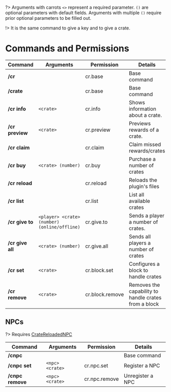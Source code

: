 
?> Arguments with carrots `<>` represent a required parameter. `()` are optional parameters with default fields.
Arguments with multiple `()` require prior optional parameters to be filled out.

!> It is the same command to give a key and to give a crate.

# Commands and Permissions

| **Command**      | **Arguments**                                | **Permission**  | **Details**                                          |
| ---------------- | -------------------------------------------- | --------------- | ---------------------------------------------------- |
| **/cr**          |                                              | cr.base         | Base command                                         |
| **/crate**       |                                              | cr.base         | Base command                                         |
| **/cr info**     | `<crate>`                                    | cr.info         | Shows information about a crate.                     |
| **/cr preview**  | `<crate>`                                    | cr.preview      | Previews rewards of a crate.                         |
| **/cr claim**    |                                              | cr.claim        | Claim missed rewards/crates                          |
| **/cr buy**      | `<crate> (number)`                           | cr.buy          | Purchase a number of crates                          |
| **/cr reload**   |                                              | cr.reload       | Reloads the plugin's files                           |
| **/cr list**     |                                              | cr.list         | List all available crates                            |
| **/cr give to**  | `<player> <crate> (number) (online/offline)` | cr.give.to      | Sends a player a number of crates.                   |
| **/cr give all** | `<crate> (number)`                           | cr.give.all     | Sends all players a number of crates                 |
| **/cr set**      | `<crate>`                                    | cr.block.set    | Configures a block to handle crates                  |
| **/cr remove**   | `<crate>`                                    | cr.block.remove | Removes the capability to handle crates from a block |

## NPCs

?> Requires [CrateReloadedNPC](getting-started/installation.md)

| **Command**      | **Arguments**   | **Permission** | **Details**      |
| ---------------- | --------------- | -------------- | ---------------- |
| **/cnpc**        |                 |                | Base command     |
| **/cnpc set**    | `<npc> <crate>` | cr.npc.set     | Register a NPC   |
| **/cnpc remove** | `<npc> <crate>` | cr.npc.remove  | Unregister a NPC |
